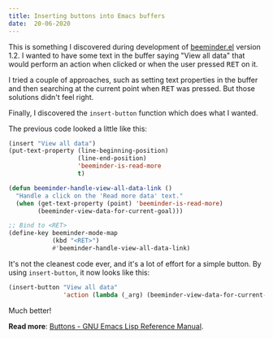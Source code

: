 ```yaml
---
title: Inserting buttons into Emacs buffers
date:  20-06-2020
---
```


This is something I discovered during development of
[beeminder.el](/projects/beeminder.el/) version 1.2. I wanted to have some text
in the buffer saying "View all data" that would perform an action when clicked
or when the user pressed <kbd>RET</kbd> on it.

I tried a couple of approaches, such as setting text properties in the buffer
and then searching at the current point when <kbd>RET</kbd> was pressed. But
those solutions didn't feel right.

Finally, I discovered the `insert-button` function which does what I wanted.

The previous code looked a little like this:

```lisp
(insert "View all data")
(put-text-property (line-beginning-position)
                   (line-end-position)
                   'beeminder-is-read-more
                   t)

(defun beeminder-handle-view-all-data-link ()
  "Handle a click on the 'Read more data' text."
  (when (get-text-property (point) 'beeminder-is-read-more)
        (beeminder-view-data-for-current-goal)))

;; Bind to <RET>
(define-key beeminder-mode-map
            (kbd "<RET>")
            #'beeminder-handle-view-all-data-link)
```

It's not the cleanest code ever, and it's a lot of effort for a simple
button. By using `insert-button`, it now looks like this:

```lisp
(insert-button "View all data"
               'action (lambda (_arg) (beeminder-view-data-for-current-goal)))
```

Much better!

**Read more**: [Buttons - GNU Emacs Lisp Reference Manual](https://www.gnu.org/software/emacs/manual/html_node/elisp/Buttons.html).
